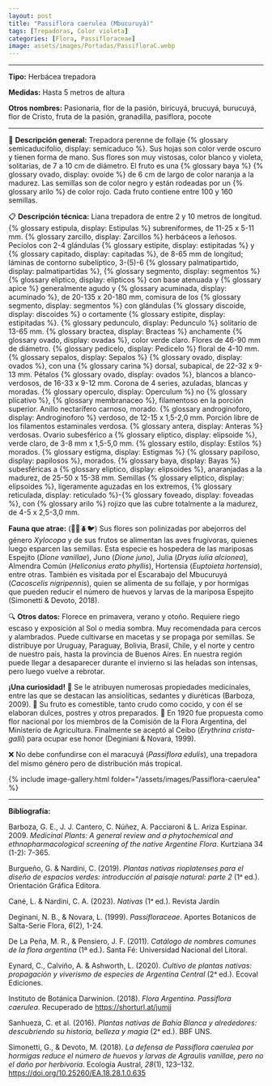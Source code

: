 ```yaml
---
layout: post
title: "Passiflora caerulea (Mbucuruyá)"
tags: [Trepadoras, Color violeta]
categories: [Flora, Passifloraceae]
image: assets/images/Portadas/PassifloraC.webp
---
```


***

**Tipo:** Herbácea trepadora

**Medidas:** Hasta 5 metros de altura

**Otros nombres:** Pasionaria, flor de la pasión, biricuyá, brucuyá, burucuyá, flor de Cristo, fruta de la pasión, granadilla, pasiflora, pocote

***

🌱 **Descripción general:** Trepadora perenne de follaje {% glossary semicaducifolio, display: semicaduco %}. Sus hojas son color verde oscuro y tienen forma de mano. Sus flores son muy vistosas, color blanco y violeta, solitarias, de 7 a 10 cm de diámetro. El fruto es una {% glossary baya %} {% glossary ovado, display: ovoide %} de 6 cm de largo de color naranja a la madurez. Las semillas son de color negro y están rodeadas por un {% glossary arilo %} de color rojo. Cada fruto contiene entre 100 y 160 semillas.

📋 **Descripción técnica:** Liana trepadora de entre 2 y 10 metros de longitud. {% glossary estipula, display: Estipulas %} subreniformes, de 11-25 x 5-11 mm. {% glossary zarcillo, display: Zarcillos %} herbáceos a leñosos. Pecíolos con 2-4 glándulas {% glossary estipite, display: estipitadas %} y {% glossary capitado, display: capitadas %}, de 8-65 mm de longitud; láminas de contorno subelíptico, 3-(5)-6 {% glossary palmatipartido, display: palmatipartidas %}, {% glossary segmento, display: segmentos %} {% glossary eliptico, display: elipticos %} con base atenuada y {% glossary apice %} generalmente agudo y {% glossary acuminada, display: acuminado %}, de 20-135 x 20-180 mm, comisura de los {% glossary segmento, display: segmentos %} con glándulas {% glossary discoide, display: discoides %} o cortamente {% glossary estipite, display: estipitadas %}. {% glossary pedunculo, display: Pedunculo %} solitario de 13-65 mm. {% glossary bractea, display: Bracteas %} anchamente {% glossary ovado, display: ovadas %}, color verde claro. Flores de 46-90 mm de diámetro. {% glossary pedicelo, display: Pedicelo %} floral de 4-10 mm. {% glossary sepalos, display: Sepalos %} {% glossary ovado, display: ovados %}, con una {% glossary carina %} dorsal, subapical, de 22-32 x 9- 13 mm. Pétalos {% glossary ovado, display: ovados %}, blancos a blanco-verdosos, de 16-33 x 9-12 mm. Corona de 4 series, azuladas, blancas y moradas. {% glossary operculo, display: Operculum %} no {% glossary plicativo %}, {% glossary membranaceo %}, filamentoso en la porción superior. Anillo nectarífero carnoso, morado. {% glossary androginoforo, display: Androginoforo %} verdoso, de 12-15 x 1,5-2,0 mm. Porción libre de los filamentos estaminales verdosa. {% glossary antera, display: Anteras %} verdosas. Ovario subesférico a {% glossary eliptico, display: elipsoide %}, verde claro, de 3-8 mm x 1,5-5,0 mm. {% glossary estilo, display: Estilos %} morados. {% glossary estigma, display: Estigmas %} {% glossary papiloso, display: papilosos %}, morados. {% glossary baya, display: Bayas %} subesféricas a {% glossary eliptico, display: elipsoides %}, anaranjadas a la madurez, de 25-50 x 15-38 mm. Semillas {% glossary eliptico, display: elipsoides %}, ligeramente aguzadas en los extremos, {% glossary reticulada, display: reticulado %}-{% glossary foveado, display: foveadas %}, con {% glossary arilo %} rojizo que las cubre totalmente a la madurez, de 4-5 x 2,5-3,0 mm.

**Fauna que atrae:** (🦋🐝🪲🐦) Sus flores son polinizadas por abejorros del género *Xylocopa* y de sus frutos se alimentan las aves frugívoras, quienes luego esparcen las semillas. Esta especie es hospedera de las mariposas Espejito (*Dione vanillae*), Juno (*Dione juno*), Julia (*Dryas iulia alcionea*), Almendra Común (*Heliconius erato phyllis*), Hortensia (*Euptoieta hortensia*), entre otras. También es visitada por el Escarabajo del Mbucuruyá (*Cacoscelis nigripennis*), quien se alimenta de su follaje, y por hormigas que pueden reducir el número de huevos y larvas de la mariposa Espejito (Simonetti & Devoto, 2018).

🔍 **Otros datos:** Florece en primavera, verano y otoño. Requiere riego escaso y exposición al Sol o media sombra. Muy recomendada para cercos y alambrados. Puede cultivarse en macetas y se propaga por semillas. Se distribuye por Uruguay, Paraguay, Bolivia, Brasil, Chile, y el norte y centro de nuestro país, hasta la provincia de Buenos Aires. En nuestra región puede llegar a desaparecer durante el invierno si las heladas son intensas, pero luego vuelve a rebrotar.

**¡Una curiosidad!** 👀 Se le atribuyen numerosas propiedades medicinales, entre las que se destacan las ansiolíticas, sedantes y diuréticas (Barboza, 2009).
👀 Su fruto es comestible, tanto crudo como cocido, y con él se elaboran dulces, postres y otros preparados.
👀 En 1920 fue propuesta como flor nacional por los miembros de la Comisión de la Flora Argentina, del Ministerio de Agricultura. Finalmente se aceptó al Ceibo (*Erythrina crista-galli*) para ocupar ese honor (Deginiani & Novara, 1999).

❌ No debe confundirse con el maracuyá (*Passiflora edulis*), una trepadora del mismo género pero de distribución más tropical.

 {% include image-gallery.html folder="/assets/images/Passiflora-caerulea" %}

***

**Bibliografía:**

Barboza, G. E., J. J. Cantero, C. Núñez, A. Pacciaroni & L. Ariza Espinar. 2009. *Medicinal Plants: A general review and a phytochemical and ethnopharmacological screening of the native Argentine Flora*. Kurtziana 34 (1-2): 7-365.

Burgueño, G. & Nardini, C. (2019). *Plantas nativas rioplatenses para el diseño de espacios verdes: introducción al paisaje natural: parte 2* (1ᵃ ed.). Orientación Gráfica Editora.

Cané, L. & Nardini, C. A. (2023). *Nativas* (1ᵃ ed.). Revista Jardín

Deginani, N. B., & Novara, L. (1999). *Passifloraceae*. Aportes Botanicos de Salta-Serie Flora, *6*(2), 1-24.

De La Peña, M. R., & Pensiero, J. F. (2011). *Catálogo de nombres comunes de la flora argentina* (1ª ed.). Santa Fé: Universidad Nacional del Litoral.

Eynard, C., Calviño, A. & Ashworth, L. (2020). *Cultivo de plantas nativas: propagación y viverismo de especies de Argentina Central* (2ᵃ ed.). Ecoval Ediciones.

Instituto de Botánica Darwinion. (2018). *Flora Argentina. Passiflora caerulea*. Recuperado de https://shorturl.at/jumjj

Sanhueza, C. et al. (2016). *Plantas nativas de Bahía Blanca y alrededores: descubriendo su historia, belleza y magia* (2ᵃ ed.). BBF UNS.

Simonetti, G., & Devoto, M. (2018). *La defensa de Passiflora caerulea por hormigas reduce el número de huevos y larvas de Agraulis vanillae, pero no el daño por herbivoría*. Ecología Austral, *28*(1), 123–132. 
https://doi.org/10.25260/EA.18.28.1.0.635
